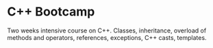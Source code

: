 # C++ Bootcamp
Two weeks intensive course on C++. Classes, inheritance, overload of methods and operators, references, exceptions, C++ casts, templates.
